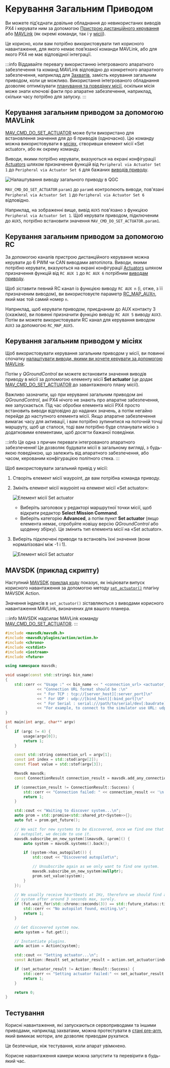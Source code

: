 # Керування Загальним Приводом

Ви можете під'єднати довільне обладнання до невикористаних виводів PX4 і керувати ним за допомогою [Пристрою дистанційного керування](#generic-actuator-control-with-rc) або [MAVLink](#generic-actuator-control-with-mavlink) (як окремі команди, так і у [місії](#generic-actuator-control-in-missions)).

Це корисно, коли вам потрібно використовувати тип корисного навантаження, для якого немає пов’язаної команди MAVLink, або для якого PX4 не має відповідної інтеграції.

:::info
Віддавайте перевагу використанню інтегрованого апаратного забезпечення та команд MAVLink відповідно до конкретного апаратного забезпечення, наприклад для [Захватів](../peripherals/gripper.md), замість керування загальним приводом, коли це можливо.
Використання інтегрованого обладнання дозволяє оптимізувати [планування та поведінку місії](../flying/package_delivery_mission.md), оскільки місія може знати ключові факти про апаратне забезпечення, наприклад, скільки часу потрібно для запуску.
:::

## Керування загальним приводом за допомогою MAVLink

[MAV_CMD_DO_SET_ACTUATOR](https://mavlink.io/en/messages/common.html#MAV_CMD_DO_SET_ACTUATOR) може бути використано для встановлення значення для до 6 приводів (одночасно).
Цю команду можна використовувати в [місіях](#generic-actuator-control-in-missions), створивши елемент місії «Set actuator», або як окрему команду.

Виводи, якими потрібно керувати, вказуються на екрані конфігурації [Actuators](../config/actuators.md#actuator-outputs) шляхом призначення функцій від `Peripheral via Actuator Set 1` до `Peripheral via Actuator Set 6` для бажаних [виводів приводу](../config/actuators.md#actuator-outputs).

![Налаштування виводу загального приводу в QGC](../../assets/peripherals/qgc_generic_actuator_output_setting_example.png)

`MAV_CMD_DO_SET_ACTUATOR` `param1` до `param6` контролюють виводи, пов'язані `Peripheral via Actuator Set 1` до `Peripheral via Actuator Set 6` відповідно.

Наприклад, на зображенні вище, вивід `AUX5` пов'язано з функцією `Peripheral via Actuator Set 1`.
Щоб керувати приводом, підключеним до `AUX5`, потрібно встановити значення `MAV_CMD_DO_SET_ACTUATOR.param1`.

<!-- PX4 v1.14 bug https://github.com/PX4/PX4-Autopilot/issues/21966 -->

## Керування загальним приводом за допомогою RC

За допомогою каналів пристрою дистанційного керування можна керувати до 6 PWM чи CAN виводами автопілота.
Виводи, якими потрібно керувати, вказуються на екрані конфігурації [Actuators](../config/actuators.md#actuator-outputs) шляхом призначення функцій від `RC AUX 1` до `RC AUX 6` потрібним [виводам приводу](../config/actuators.md#actuator-outputs).

Щоб зіставити певний RC канал із функцією виводу `RC AUX n` (і, отже, з її призначеним виводом), ви використовуєте параметр [RC_MAP_AUXn](../advanced_config/parameter_reference.md#RC_MAP_AUX1), який має той самий номер `n`.

Наприклад, щоб керувати приводом, приєднаним до AUX контакту 3 (скажімо), ви повинні призначити функцію виводу `RC AUX 5` виводу `AUX3`.
Потім ви можете використовувати RC канал для керування виводом `AUX3` за допомогою `RC_MAP_AUX5`.

## Керування загальним приводом у місіях

Щоб використовувати керування загальним приводом у місії, ви повинні спочатку [налаштувати виводи, якими ви хочете керувати за допомогою MAVLink](#generic-actuator-control-with-mavlink).

Потім у _QGroundControl_ ви можете встановити значення виводів приводу в місії за допомогою елементу місії **Set actuator** (це додає [MAV_CMD_DO_SET_ACTUATOR](https://mavlink.io/en/messages/common.html#MAV_CMD_DO_SET_ACTUATOR) до завантаженого плану місії).

Важливо зазначити, що при керуванні загальним приводом ані _QGroundControl_, ані PX4 нічого не знають про апаратне забезпечення, яке запускається.
Під час обробки елемента місії PX4 просто встановить виводи відповідно до наданих значень, а потім негайно перейде до наступного елемента місії.
Якщо апаратне забезпечення вимагає часу для активації, і вам потрібно зупинитися на поточній точці маршруту, щоб це сталося, тоді вам потрібно буде спланувати місію з додатковими елементами, щоб досягти бажаної поведінки.

:::info
Це одна з причин переваги інтегрованого апаратного забезпечення!
Це дозволяє будувати місії в загальному вигляді, з будь-якою поведінкою, що залежить від апаратного забезпечення, або часом, керованим конфігурацією політного стека.
:::

Щоб використовувати загальний привід у місії:

1. Створіть елемент місії waypoint, де вам потрібна команда приводу.

2. Змініть елемент місії waypoint на елемент місії «Set actuator»:

   ![Елемент місії Set actuator](../../assets/qgc/plan/mission_item_editors/mission_item_select_set_actuator.png)

   - Виберіть заголовок у редакторі маршрутної точки місії, щоб відкрити редактор **Select Mission Command**.
   - Виберіть категорію **Advanced**, а потім пункт **Set actuator** (якщо елемента немає, спробуйте новішу версію _QGroundControl_ або щоденну збірку).
      Це змінить тип елемента місії на «Set actuator».

3. Виберіть підключені приводи та встановіть їхні значення (вони нормалізовані між -1 і 1).

   ![Елемент місії Set actuator](../../assets/qgc/plan/mission_item_editors/set_actuator.png)

## MAVSDK (приклад скрипту)

Наступний [MAVSDK](https://mavsdk.mavlink.io/main/en/index.html) [приклад коду](https://github.com/mavlink/MAVSDK/blob/main/examples/set_actuator/set_actuator.cpp) показує, як ініціювати випуск корисного навантаження за допомогою методу [`set_actuator()`](https://mavsdk.mavlink.io/main/en/cpp/api_reference/classmavsdk_1_1_action.html#classmavsdk_1_1_action_1ad30beac27f05c62dcf6a3d0928b86e4c) плагіну MAVSDK Action.

Значення індексів в `set_actuator()` зіставляються з виводами корисного навантаження MAVLink, визначених для вашого планера.

:::info
MAVSDK надсилає MAVLink команду [MAV_CMD_DO_SET_ACTUATOR](https://mavlink.io/en/messages/common.html#MAV_CMD_DO_SET_ACTUATOR).
:::

```cpp
#include <mavsdk/mavsdk.h>
#include <mavsdk/plugins/action/action.h>
#include <chrono>
#include <cstdint>
#include <iostream>
#include <future>

using namespace mavsdk;

void usage(const std::string& bin_name)
{
    std::cerr << "Usage :" << bin_name << " <connection_url> <actuator_index> <actuator_value>\n"
              << "Connection URL format should be :\n"
              << " For TCP : tcp://[server_host][:server_port]\n"
              << " For UDP : udp://[bind_host][:bind_port]\n"
              << " For Serial : serial:///path/to/serial/dev[:baudrate]\n"
              << "For example, to connect to the simulator use URL: udp://:14540\n";
}

int main(int argc, char** argv)
{
    if (argc != 4) {
        usage(argv[0]);
        return 1;
    }

    const std::string connection_url = argv[1];
    const int index = std::stod(argv[2]);
    const float value = std::stof(argv[3]);

    Mavsdk mavsdk;
    const ConnectionResult connection_result = mavsdk.add_any_connection(connection_url);

    if (connection_result != ConnectionResult::Success) {
        std::cerr << "Connection failed: " << connection_result << '\n';
        return 1;
    }

    std::cout << "Waiting to discover system...\n";
    auto prom = std::promise<std::shared_ptr<System>>{};
    auto fut = prom.get_future();

    // We wait for new systems to be discovered, once we find one that has an
    // autopilot, we decide to use it.
    mavsdk.subscribe_on_new_system([&mavsdk, &prom]() {
        auto system = mavsdk.systems().back();

        if (system->has_autopilot()) {
            std::cout << "Discovered autopilot\n";

            // Unsubscribe again as we only want to find one system.
            mavsdk.subscribe_on_new_system(nullptr);
            prom.set_value(system);
        }
    });

    // We usually receive heartbeats at 1Hz, therefore we should find a
    // system after around 3 seconds max, surely.
    if (fut.wait_for(std::chrono::seconds(3)) == std::future_status::timeout) {
        std::cerr << "No autopilot found, exiting.\n";
        return 1;
    }

    // Get discovered system now.
    auto system = fut.get();

    // Instantiate plugins.
    auto action = Action{system};

    std::cout << "Setting actuator...\n";
    const Action::Result set_actuator_result = action.set_actuator(index, value);

    if (set_actuator_result != Action::Result::Success) {
        std::cerr << "Setting actuator failed:" << set_actuator_result << '\n';
        return 1;
    }

    return 0;
}
```

## Тестування

Корисні навантаження, які запускаються сервоприводами та іншими приводами, наприклад захватами, можна протестувати в [стані pre-arm](../getting_started/px4_basic_concepts.md#arming-and-disarming), який вимикає мотори, але дозволяє приводам рухатися.

Це безпечніше, ніж тестування, коли апарат увімкнено.

Корисне навантаження камери можна запустити та перевірити в будь-який час.